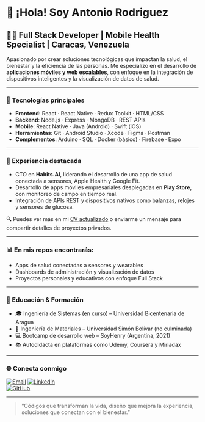 # 👋 ¡Hola! Soy Antonio Rodriguez

## 👨‍💻 Full Stack Developer | Mobile Health Specialist | Caracas, Venezuela

Apasionado por crear soluciones tecnológicas que impactan la salud, el bienestar y la eficiencia de las personas. Me especializo en el desarrollo de **aplicaciones móviles y web escalables**, con enfoque en la integración de dispositivos inteligentes y la visualización de datos de salud.

---

### 🚀 Tecnologías principales

- **Frontend**: React · React Native · Redux Toolkit · HTML/CSS
- **Backend**: Node.js · Express · MongoDB · REST APIs
- **Mobile**: React Native · Java (Android) · Swift (iOS)
- **Herramientas**: Git · Android Studio · Xcode · Figma · Postman
- **Complementos**: Arduino · SQL · Docker (básico) · Firebase · Expo

---

### 💼 Experiencia destacada

- CTO en **Habits.AI**, liderando el desarrollo de una app de salud conectada a sensores, Apple Health y Google Fit.
- Desarrollo de apps móviles empresariales desplegadas en **Play Store**, con monitoreo de campo en tiempo real.
- Integración de APIs REST y dispositivos nativos como balanzas, relojes y sensores de glucosa.

🔍 Puedes ver más en mi [CV actualizado](#) o enviarme un mensaje para compartir detalles de proyectos privados.

---

### 📊 En mis repos encontrarás:

- Apps de salud conectadas a sensores y wearables
- Dashboards de administración y visualización de datos
- Proyectos personales y educativos con enfoque Full Stack

---

### 🧠 Educación & Formación

- 🎓 Ingeniería de Sistemas (en curso) – Universidad Bicentenaria de Aragua
- 🧪 Ingeniería de Materiales – Universidad Simón Bolívar (no culminada)
- 💻 Bootcamp de desarrollo web – SoyHenry (Argentina, 2021)
- 📚 Autodidacta en plataformas como Udemy, Coursera y Miriadax

---

### 🌐 Conecta conmigo

[![Email](https://img.shields.io/badge/Gmail-zunkraz0701@gmail.com-red?style=flat&logo=gmail)](mailto:zunkraz0701@gmail.com)
[![LinkedIn](https://img.shields.io/badge/LinkedIn-AntonioRodriguez-blue?style=flat&logo=linkedin)](https://linkedin.com/in/antoniorodriguez)  
[![GitHub](https://img.shields.io/badge/GitHub-zunkraz-green?style=flat&logo=github)](https://github.com/zunkraz)

---

> “Códigos que transforman la vida, diseño que mejora la experiencia, soluciones que conectan con el bienestar.”
